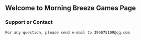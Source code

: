 ## Welcome to Morning Breeze Games Page

### Support or Contact

```markdown
For any question, please send e-mail to 396075109@qq.com
```